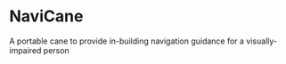 NaviCane
========

A portable cane to provide in-building navigation guidance for a visually-impaired person
